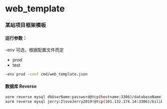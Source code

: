# web_template

### 某站项目框架模板


#### 运行参数：

-env 可选，根据配置文件而定
* prod
* test

```bash
-env prod -conf cmd/web_template.json
```

#### 数据库 Reverse

```bash
xorm reverse mysql dbUserName:password@tcp(hostname:3306)/databaseName?charset=utf8 pkg/dbmodel/goxorm pkg/dbmodel
xorm reverse mysql jerry:IloveJerry2019!@tcp(101.132.174.14:3306)/bilibili_comic?timeout=2s&readTimeout=5s&writeTimeout=5s&parseTime=true&loc=Local&charset=utf8,utf8mb4 pkg/dbmodel/goxorm pkg/dbmodel
```
